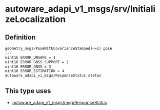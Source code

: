 <!-- This file is generated by a tool. Do not edit directly. -->

# autoware_adapi_v1_msgs/srv/InitializeLocalization

## Definition

```txt
geometry_msgs/PoseWithCovarianceStamped[<=1] pose
---
uint16 ERROR_UNSAFE = 1
uint16 ERROR_GNSS_SUPPORT = 2
uint16 ERROR_GNSS = 3
uint16 ERROR_ESTIMATION = 4
autoware_adapi_v1_msgs/ResponseStatus status
```

## This type uses

- [autoware_adapi_v1_msgs/msg/ResponseStatus](../../autoware_adapi_v1_msgs/msg/response_status.md)
